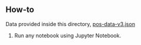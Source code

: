 ## How-to

Data provided inside this directory, [pos-data-v3.json](pos-data-v3.json)

1. Run any notebook using Jupyter Notebook.
